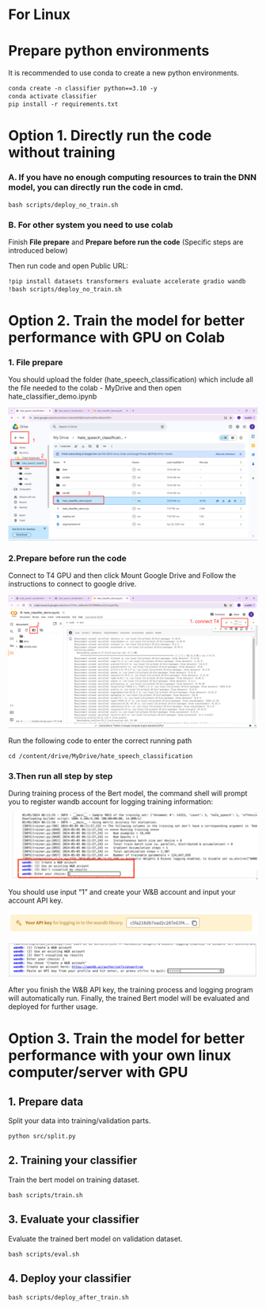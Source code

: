 # For Linux

# Prepare python environments

It is recommended to use conda to create a new python environments.
```
conda create -n classifier python==3.10 -y
conda activate classifier
pip install -r requirements.txt
```

# Option 1. Directly run the code without training

### A. If you have no enough computing resources to train the DNN model, you can directly run the code in cmd.

```
bash scripts/deploy_no_train.sh
```

### B. For other system you need to use colab

Finish **File prepare** and **Prepare before run the code** (Specific steps are introduced below)

Then run code and open Public URL:

```
!pip install datasets transformers evaluate accelerate gradio wandb
!bash scripts/deploy_no_train.sh
```

# Option 2. Train the model for better performance with GPU on Colab

### 1. File prepare

You should upload the folder (hate_speech_classification) which include all the file needed to the colab - MyDrive and then open hate_classifier_demo.ipynb

![Image_20240506010410](.\img\Image_20240506010410.png)

### 2.Prepare before run the code

Connect to T4 GPU and then click Mount Google Drive and Follow the instructions to connect to google drive.

![Image_20240506010702](.\img\Image_20240506010702.png)

Run the following code to enter the correct running path

```
cd /content/drive/MyDrive/hate_speech_classification
```

### 3.Then run all step by step

During training process of the Bert model, the command shell will prompt you to register wandb account for logging training information: 

![Image_20240506014409](.\img\Image_20240506014409.png)

You should use input “1” and create your W&B account and input your account API key.

![Image_20240506014446](.\img\Image_20240506014446.png)

![Image_20240506014509](.\img\Image_20240506014509.png)

After you finish the W&B API key, the training process and logging program will automatically run. Finally, the trained Bert model will be evaluated and deployed for further usage. 

# Option 3. Train the model for better performance with your own linux computer/server with GPU

## 1. Prepare data
Split your data into training/validation parts.
```
python src/split.py
```


## 2. Training your classifier
Train the bert model on training dataset.
```
bash scripts/train.sh
```

## 3. Evaluate your classifier
Evaluate the trained bert model on validation dataset.
```
bash scripts/eval.sh
```


## 4. Deploy your classifier
```
bash scripts/deploy_after_train.sh
```